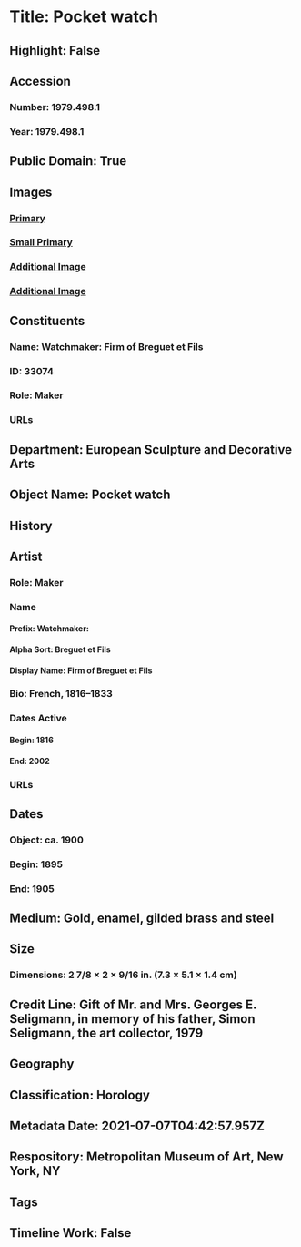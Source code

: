 # Title: Pocket watch
## Highlight: False
## Accession
### Number: 1979.498.1
### Year: 1979.498.1
## Public Domain: True
## Images
### [Primary](https://images.metmuseum.org/CRDImages/es/original/SF1979_498_1_img1.jpg)
### [Small Primary](https://images.metmuseum.org/CRDImages/es/web-large/SF1979_498_1_img1.jpg)
### [Additional Image](https://images.metmuseum.org/CRDImages/es/original/SF1979_498_1_img2.jpg)
### [Additional Image](https://images.metmuseum.org/CRDImages/es/original/219745.jpg)
## Constituents
### Name: Watchmaker: Firm of Breguet et Fils
### ID: 33074
### Role: Maker
### URLs
## Department: European Sculpture and Decorative Arts
## Object Name: Pocket watch
## History
## Artist
### Role: Maker
### Name
#### Prefix: Watchmaker:
#### Alpha Sort: Breguet et Fils
#### Display Name: Firm of Breguet et Fils
### Bio: French, 1816–1833
### Dates Active
#### Begin: 1816
#### End: 2002
### URLs
## Dates
### Object: ca. 1900
### Begin: 1895
### End: 1905
## Medium: Gold, enamel, gilded brass and steel
## Size
### Dimensions: 2 7/8 × 2 × 9/16 in. (7.3 × 5.1 × 1.4 cm)
## Credit Line: Gift of Mr. and Mrs. Georges E. Seligmann, in memory of his father, Simon Seligmann, the art collector, 1979
## Geography
## Classification: Horology
## Metadata Date: 2021-07-07T04:42:57.957Z
## Respository: Metropolitan Museum of Art, New York, NY
## Tags
## Timeline Work: False